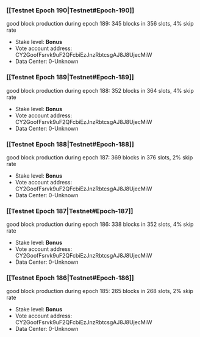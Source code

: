 ### [[Testnet Epoch 190|Testnet#Epoch-190]]
good block production during epoch 189: 345 blocks in 356 slots, 4% skip rate
* Stake level: **Bonus** 
* Vote account address: CY2GoofFsrvk9uF2QFcbiEzJnzRbtcsgAJ8J8UjecMiW
* Data Center: 0-Unknown
### [[Testnet Epoch 189|Testnet#Epoch-189]]
good block production during epoch 188: 352 blocks in 364 slots, 4% skip rate
* Stake level: **Bonus** 
* Vote account address: CY2GoofFsrvk9uF2QFcbiEzJnzRbtcsgAJ8J8UjecMiW
* Data Center: 0-Unknown
### [[Testnet Epoch 188|Testnet#Epoch-188]]
good block production during epoch 187: 369 blocks in 376 slots, 2% skip rate
* Stake level: **Bonus** 
* Vote account address: CY2GoofFsrvk9uF2QFcbiEzJnzRbtcsgAJ8J8UjecMiW
* Data Center: 0-Unknown
### [[Testnet Epoch 187|Testnet#Epoch-187]]
good block production during epoch 186: 338 blocks in 352 slots, 4% skip rate
* Stake level: **Bonus** 
* Vote account address: CY2GoofFsrvk9uF2QFcbiEzJnzRbtcsgAJ8J8UjecMiW
* Data Center: 0-Unknown
### [[Testnet Epoch 186|Testnet#Epoch-186]]
good block production during epoch 185: 265 blocks in 268 slots, 2% skip rate
* Stake level: **Bonus** 
* Vote account address: CY2GoofFsrvk9uF2QFcbiEzJnzRbtcsgAJ8J8UjecMiW
* Data Center: 0-Unknown